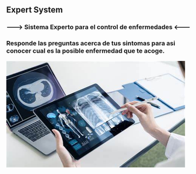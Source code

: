 ## Expert System

### ---> Sistema Experto para el control de enfermedades <---

### Responde las preguntas acerca de tus sintomas para asi conocer cual es la posible enfermedad que te acoge.

![sistema-experto](./images/OIP.jpeg)
